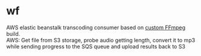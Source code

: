 # wf
AWS elastic beanstalk transcoding consumer based on [custom FFmpeg](https://patchwork.ffmpeg.org/project/ffmpeg/patch/20190107143115.101095-1-dhumeniuk@google.com) build.  
AWS: Get file from S3 storage, probe audio getting length, convert it to mp3 while sending progress to the SQS queue and upload results back to S3
